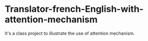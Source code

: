 # Translator-french-English-with-attention-mechanism
It's a class project to illustrate the use of attention mechanism.
